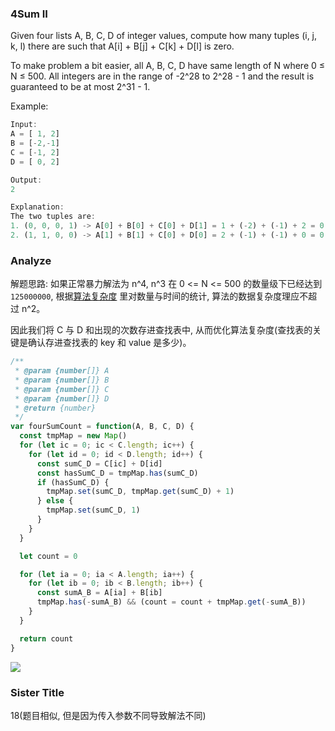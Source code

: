 <!--
abbrlink: eqtu8dpt
-->

### 4Sum II

Given four lists A, B, C, D of integer values, compute how many tuples (i, j, k, l) there are such that A[i] + B[j] + C[k] + D[l] is zero.

To make problem a bit easier, all A, B, C, D have same length of N where 0 ≤ N ≤ 500. All integers are in the range of -2^28 to 2^28 - 1 and the result is guaranteed to be at most 2^31 - 1.

Example:

```js
Input:
A = [ 1, 2]
B = [-2,-1]
C = [-1, 2]
D = [ 0, 2]

Output:
2

Explanation:
The two tuples are:
1. (0, 0, 0, 1) -> A[0] + B[0] + C[0] + D[1] = 1 + (-2) + (-1) + 2 = 0
2. (1, 1, 0, 0) -> A[1] + B[1] + C[0] + D[0] = 2 + (-1) + (-1) + 0 = 0
```

### Analyze

解题思路: 如果正常暴力解法为 n^4, n^3 在 0 <= N <= 500 的数量级下已经达到 `125000000`, 根据[算法复杂度](https://github.com/MuYunyun/blog/blob/master/BasicSkill/algorithm/算法复杂度.md) 里对数量与时间的统计, 算法的数据复杂度理应不超过 n^2。

因此我们将 C 与 D 和出现的次数存进查找表中, 从而优化算法复杂度(查找表的关键是确认存进查找表的 key 和 value 是多少)。

```js
/**
 * @param {number[]} A
 * @param {number[]} B
 * @param {number[]} C
 * @param {number[]} D
 * @return {number}
 */
var fourSumCount = function(A, B, C, D) {
  const tmpMap = new Map()
  for (let ic = 0; ic < C.length; ic++) {
    for (let id = 0; id < D.length; id++) {
      const sumC_D = C[ic] + D[id]
      const hasSumC_D = tmpMap.has(sumC_D)
      if (hasSumC_D) {
        tmpMap.set(sumC_D, tmpMap.get(sumC_D) + 1)
      } else {
        tmpMap.set(sumC_D, 1)
      }
    }
  }

  let count = 0

  for (let ia = 0; ia < A.length; ia++) {
    for (let ib = 0; ib < B.length; ib++) {
      const sumA_B = A[ia] + B[ib]
      tmpMap.has(-sumA_B) && (count = count + tmpMap.get(-sumA_B))
    }
  }

  return count
}
```

![](http://with.muyunyun.cn/a10b03c6f22d312f32b4f0a7f2795f4f.jpg)

### Sister Title

18(题目相似, 但是因为传入参数不同导致解法不同)